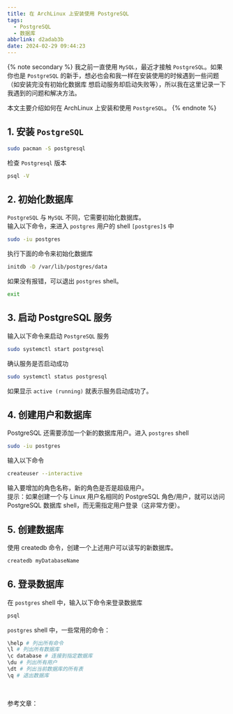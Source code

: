 ```yaml
---
title: 在 ArchLinux 上安装使用 PostgreSQL
tags:
  - PostgreSQL
  - 数据库
abbrlink: d2adab3b
date: 2024-02-29 09:44:23
---
```


{% note secondary %}
我之前一直使用 `MySQL`，最近才接触 `PostgreSQL`。如果你也是 `PostgreSQL` 的新手，想必也会和我一样在安装使用的时候遇到一些问题（如安装完没有初始化数据库 想启动服务却启动失败等），所以我在这里记录一下我遇到的问题和解决方法。

本文主要介绍如何在 ArchLinux 上安装和使用 `PostgreSQL`。
{% endnote %}


## 1. 安装 `PostgreSQL`
```bash
sudo pacman -S postgresql
```
检查 `Postgresql` 版本
```bash
psql -V
```


## 2. 初始化数据库
`PostgreSQL` 与 `MySQL` 不同，它需要初始化数据库。
<br>
输入以下命令，来进入 `postgres` 用户的 shell `[postgres]$` 中
```bash
sudo -iu postgres
```
执行下面的命令来初始化数据库
```bash
initdb -D /var/lib/postgres/data
```
如果没有报错，可以退出 `postgres` shell。
```bash
exit
```


## 3. 启动 PostgreSQL 服务
输入以下命令来启动 `PostgreSQL` 服务
```bash
sudo systemctl start postgresql
```
确认服务是否启动成功
```bash
sudo systemctl status postgresql
```
如果显示 `active (running)` 就表示服务启动成功了。


## 4. 创建用户和数据库
PostgreSQL 还需要添加一个新的数据库用户。进入 `postgres` shell
```bash
sudo -iu postgres
```
输入以下命令
```bash
createuser --interactive
```
输入要增加的角色名称，新的角色是否是超级用户。
<br>
提示：如果创建一个与 Linux 用户名相同的 PostgreSQL 角色/用户，就可以访问 PostgreSQL 数据库 shell，而无需指定用户登录（这非常方便）。

## 5. 创建数据库
使用 createdb 命令，创建一个上述用户可以读写的新数据库。
```bash
createdb myDatabaseName
```

## 6. 登录数据库
在 `postgres` shell 中，输入以下命令来登录数据库
```bash
psql
```

`postgres` shell 中，一些常用的命令：
```bash
\help # 列出所有命令
\l # 列出所有数据库
\c database # 连接到指定数据库
\du # 列出所有用户
\dt # 列出当前数据库的所有表
\q # 退出数据库
```

<br>


参考文章：
[^1]: https://wiki.archlinuxcn.org/wiki/PostgreSQL
[^2]: https://gist.github.com/NickMcSweeney/3444ce99209ee9bd9393ae6ab48599d8
